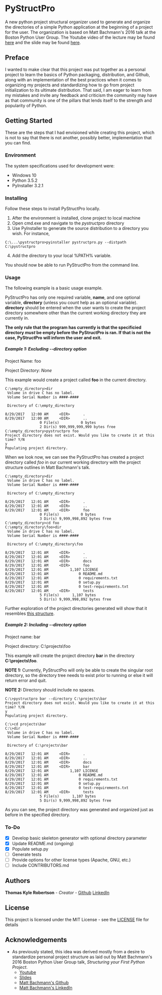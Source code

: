 # PyStructPro
A new python project structural organizer used to generate and organize the directories of a simple Python application 
at the beginning of a project for the user. The organization is based on Matt Bachmann's 2016 talk at the Boston Python
User Group. The Youtube video of the lecture may be found [here](https://youtu.be/RKHMnevITF0) and the slide may be
found [here](https://speakerdeck.com/bachmann1234/structuring-your-python-project).

## Preface
I wanted to make clear that this project was put together as a personal project to learn the basics of Python packaging,
distribution, and Github, along with an implementation of the best practices when it comes to organizing my projects and
standardizing how to go from project initialization to its ultimate distribution. That said, I am eager to learn from my
mistakes and invite any feedback and criticism the community may have as that community is one of the pillars that
lends itself to the strength and popularity of Python.  

## Getting Started
These are the steps that I had envisioned while creating this project, which is not to say that there is not another,
possibly better, implementation that you can find.

### Environment
The system specifications used for development were:
* Windows 10
* Python 3.5.2
* PyInstaller 3.2.1

### Installing
Follow these steps to install PyStructPro locally.
1) After the environment is installed, clone project to local machine
2) Open cmd.exe and navigate to the *pystructpro* directory
3) Use PyInstaller to generate the source distribution to a directory you wish. For instance,
```
C:\...\pystructpro>pyinstaller pystructpro.py --distpath C:\pystructpro 

```
4) Add the directory to your local %PATH% variable.

You should now be able to run PyStructPro from the command line.

### Usage
The following example is a basic usage example.

PyStructPro has only one required variable, **name**, and one optional variable, **directory** (unless you count help
as an optional variable). **directory** should be entered when the user wants to create the project directory somewhere
other than the current working directory they are currently in.

**The only rule that the program has currently is that the specificied directory *must* be empty before the PyStructPro 
is ran. If that is not the case, PyStructPro will inform the user and exit.**

##### Example 1: Excluding **--directory** option
    
Project Name: foo

Project Directory: *None*

This example would create a project called **foo** in the current directory.
```
C:\empty_directory>dir
 Volume in drive C has no label.
 Volume Serial Number is ####-####
 
 Directory of C:\empty_directory
 
8/29/2017   12:00 AM     <DIR>      .
8/29/2017   12:00 AM     <DIR>      ..
                0 File(s)          0 bytes
                2 Dir(s) 999,999,999,999 bytes free
C:\empty_directory>pystructpro foo
Project directory does not exist. Would you like to create it at this time? Y/N
y
Populating project directory.

```

When we look now, we can see the PyStructPro has created a project directory called *foo* in our current working 
directory with the project structure outlines in Matt Bachmann's talk.

```
C:\empty_directory>dir
 Volume in drive C has no label.
 Volume Serial Number is ####-####
 
 Directory of C:\empty_directory
 
8/29/2017   12:01 AM     <DIR>      .
8/29/2017   12:01 AM     <DIR>      ..
8/29/2017   12:01 AM     <DIR>      foo
                0 File(s)          0 bytes
                3 Dir(s) 9,999,998,892 bytes free
C:\empty_directory>cd foo
C:\empty_directory\foo>dir
 Volume in drive C has no label.
 Volume Serial Number is ####-####
 
 Directory of C:\empty_directory\foo
 
8/29/2017   12:01 AM     <DIR>      .
8/29/2017   12:01 AM     <DIR>      ..
8/29/2017   12:01 AM     <DIR>      docs
8/29/2017   12:01 AM     <DIR>      foo
8/29/2017   12:01 AM          1,107 LICENSE
8/29/2017   12:01 AM              0 README.md
8/29/2017   12:01 AM              0 requirements.txt
8/29/2017   12:01 AM              0 setup.py
8/29/2017   12:01 AM              0 test-requirements.txt
8/29/2017   12:01 AM     <DIR>      tests
                5 File(s)      1,107 bytes
                5 Dir(s) 9,999,998,892 bytes free
```

Further exploration of the project directories generated will show that it resembles 
[this structure](https://speakerdeck.com/bachmann1234/structuring-your-python-project?slide=4).


##### Example 2: Including **--directory** option

Project name: bar

Project directory: C:\projects\foo

This example will create the project directory **bar** in the directory **C:\projects\foo**.

**NOTE 1:** Currently, PyStructPro will only be able to create the singular root directory, so the directory tree needs to 
exist prior to running or else it will return error and quit.

**NOTE 2:** Directory should include no spaces.

```
C:\>pystructpro bar --directory C:\projects\bar
Project directory does not exist. Would you like to create it at this time? Y/N
y
Populating project directory.

C:\>cd projects\bar
C:\>dir
 Volume in drive C has no label.
 Volume Serial Number is ####-####
 
 Directory of C:\projects\bar
 
8/29/2017   12:01 AM     <DIR>      .
8/29/2017   12:01 AM     <DIR>      ..
8/29/2017   12:01 AM     <DIR>      docs
8/29/2017   12:01 AM     <DIR>      bar
8/29/2017   12:01 AM          1,107 LICENSE
8/29/2017   12:01 AM              0 README.md
8/29/2017   12:01 AM              0 requirements.txt
8/29/2017   12:01 AM              0 setup.py
8/29/2017   12:01 AM              0 test-requirements.txt
8/29/2017   12:01 AM     <DIR>      tests
                5 File(s)      1,107 bytes
                5 Dir(s) 9,999,998,892 bytes free
```

As you can see, the project directory was generated and organized just as before in the specified directory.

### To-Do
   
- [x] Develop basic skeleton generator with optional directory parameter
- [x] Update README.md (ongoing)
- [x] Populate setup.py
- [ ] Generate tests
- [ ] Provide options for other license types (Apache, GNU, etc.)
- [ ] Include CONTRIBUTORS.md

## Authors

**Thomas Kyle Robertson** - *Creator* - [Github](https://github.com/roberttk01) [LinkedIn](https://www.linkedin.com/in/thomas-robertson-3530743b/)

## License

This project is licensed under the MIT License - see the [LICENSE](LICENSE) file for details

## Acknowledgements
* As previously stated, this idea was derived mostly from a desire to standardize personal project structure as laid out
by Matt Bachmann's 2016 Boston Python User Group talk, *Structuring your First Python Project*.
    * [Youtube](https://youtu.be/RKHMnevITF0)
    * [Slides](https://speakerdeck.com/bachmann1234/structuring-your-python-project)
    * [Matt Bachmann's Github](https://github.com/Bachmann1234)
    * [Matt Bachmann's LinkedIn](https://www.linkedin.com/in/matt-bachmann-34b56850/)